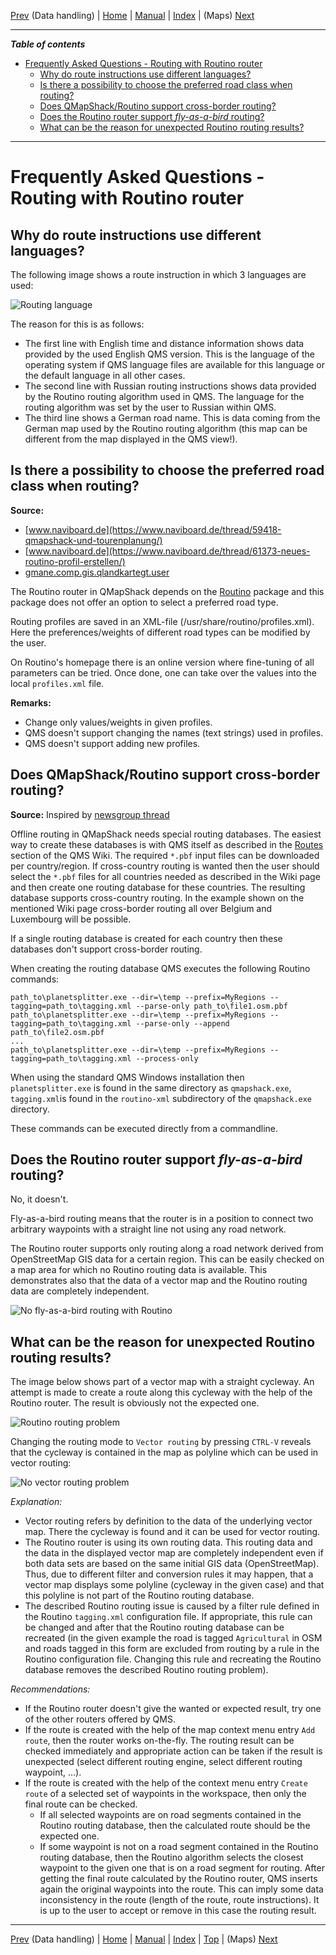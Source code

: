 [Prev](DocFaqHandling) (Data handling) | [Home](Home) | [Manual](DocMain) | [Index](AxAdvIndex) | (Maps) [Next](DocFaqMaps)
- - -

***Table of contents***

* [Frequently Asked Questions - Routing with Routino router](#frequently-asked-questions---routing-with-routino-router)
    * [Why do route instructions use different languages?](#why-do-route-instructions-use-different-languages)
    * [Is there a possibility to choose the preferred road class when routing?](#is-there-a-possibility-to-choose-the-preferred-road-class-when-routing)
    * [Does QMapShack/Routino support cross-border routing?](#does-qmapshackroutino-support-cross-border-routing)
    * [Does the Routino router support _fly-as-a-bird_ routing?](#does-the-routino-router-support-fly-as-a-bird-routing)
    * [What can be the reason for unexpected Routino routing results?](#what-can-be-the-reason-for-unexpected-routino-routing-results)

* * * * * * * * * *
 
# Frequently Asked Questions - Routing with Routino router


## Why do route instructions use different languages?

The following image shows a route instruction in which 3 languages are used:

![Routing language](images/DocFaq/RouteLanguage.png "Routing language")

The reason for this is as follows:

* The first line with English time and distance information shows data provided by the used English QMS version. This is
the language of the operating system if QMS language files are available for this language or the default language
in all other cases.
* The second line with Russian routing instructions shows data provided by the Routino routing algorithm used in QMS.
The language for the routing algorithm was set by the user to Russian within QMS.
* The third line shows a German road name. This is data coming from the German map used by the Routino routing algorithm
(this map can be different from the map displayed in the QMS view!).

## Is there a possibility to choose the preferred road class when routing?

**Source:**

* [www.naviboard.de](https://www.naviboard.de/thread/59418-qmapshack-und-tourenplanung/)
* [www.naviboard.de](https://www.naviboard.de/thread/61373-neues-routino-profil-erstellen/)
* [gmane.comp.gis.qlandkartegt.user](http://article.gmane.org/gmane.comp.gis.qlandkartegt.user/2626)

The Routino router in QMapShack depends on the [Routino](http://routino.org) package and this package does not offer an option to select a preferred road type.

Routing profiles are saved in an XML-file (/usr/share/routino/profiles.xml). Here the preferences/weights of
different road types can be modified by the user.

On Routino's homepage there is an online version where fine-tuning of all parameters can be tried. Once done, one can take over the values into 
the local `profiles.xml` file.

**Remarks:** 

* Change only values/weights in given profiles. 
* QMS doesn't support changing the names (text strings) used in profiles.
* QMS doesn't support adding new profiles.

## Does QMapShack/Routino support cross-border routing?

**Source:** Inspired by [newsgroup thread](https://sourceforge.net/p/qlandkartegt/mailman/qlandkartegt-users/thread/1450466213.2419.8.camel%40knibb.myzen.co.uk/#msg34706080)

Offline routing in QMapShack needs special routing databases. The easiest way to create these databases is with QMS itself
as described in the [Routes](DocGisItemsRte) section of the QMS Wiki. The required `*.pbf` input files can be downloaded per country/region.
If cross-country routing is wanted then the user should select the `*.pbf` files for all countries needed as described in the Wiki page
and then create one routing database for these countries. The resulting database supports cross-country routing. In the example shown
on the mentioned Wiki page cross-border routing all over Belgium and Luxembourg will be possible.

If a single routing database is created for each country then these databases don't support cross-border routing.

When creating the routing database QMS executes the following Routino commands:

    path_to\planetsplitter.exe --dir=\temp --prefix=MyRegions --tagging=path_to\tagging.xml --parse-only path_to\file1.osm.pbf
    path_to\planetsplitter.exe --dir=\temp --prefix=MyRegions --tagging=path_to\tagging.xml --parse-only --append path_to\file2.osm.pbf
    ...
    path_to\planetsplitter.exe --dir=\temp --prefix=MyRegions --tagging=path_to\tagging.xml --process-only

When using the standard QMS Windows installation then `planetsplitter.exe` is found in the same directory as `qmapshack.exe`,
`tagging.xml`is found in the `routino-xml` subdirectory of the `qmapshack.exe` directory.

These commands can be executed directly from a commandline.

## Does the Routino router support _fly-as-a-bird_ routing?

No, it doesn't. 

Fly-as-a-bird routing means that the router is in a position to connect two arbitrary waypoints with a straight line not using any road network.

The Routino router supports only routing along a road network derived from OpenStreetMap GIS data for a certain region. 
This can be easily checked on a map area for which no Routino routing data
is available. This demonstrates also that the data of a vector map and the Routino routing data are completely independent.

![No fly-as-a-bird routing with Routino](images/DocFaq/RoutinoNoRoute.jpg "No fly-as-a-bird routing")

## What can be the reason for unexpected Routino routing results?

The image below shows part of a vector map with a straight cycleway. An attempt is made to create a route along this cycleway with the help of
the Routino router. The result is obviously not the expected one.

![Routino routing problem](images/DocFaq/RoutinoRouting.jpg "Strange Routino routing result")

Changing the routing mode to `Vector routing` by pressing `CTRL-V` reveals that the cycleway is contained in the map as polyline which can be used in
vector routing:

![No vector routing problem](images/DocFaq/VectorRouting.jpg "Expected routing")

_Explanation:_

* Vector routing refers by definition to the data of the underlying vector map. There the cycleway is found and it can be used for vector routing.
* The Routino router is using its own routing data. This routing data and the data in the displayed vector map are completely independent even if both data 
  sets are based on the same
  initial GIS data (OpenStreetMap). Thus, due to different filter and conversion rules it may happen, that
  a vector map displays some polyline (cycleway in the given case) and that this polyline is not part of the Routino routing database.
* The described Routino routing issue is caused by a filter rule defined in the Routino `tagging.xml` configuration file. If appropriate, this rule can be changed
  and after that the Routino routing database can be recreated (in the given example the road is tagged `Agricultural` in OSM and roads tagged in this form are
  excluded from routing by a rule in the Routino configuration file. Changing this rule and recreating the Routino database removes the described Routino routing
  problem).  
  
_Recommendations:_

* If the Routino router doesn't give the wanted or expected result, try one of the other routers offered by QMS.
* If the route is created with the help of the map context menu entry `Add route`, then the router works on-the-fly. The routing result can be checked immediately
  and appropriate action can be taken if the result is unexpected (select different routing engine, select different routing waypoint, ...).
* If the route is created with the help of the context menu entry `Create route` of a selected set of waypoints in the workspace, then only the final route 
  can be checked. 
    * If all selected waypoints are on road segments contained in the Routino routing database, then the calculated route should be the expected one.
    * If some waypoint is not on a road segment contained in the Routino routing database, then the Routino algorithm selects the closest waypoint to the given one
      that is on a road segment for routing. After getting the final route calculated by the Routino router, QMS inserts again the original waypoints into the route.
      This can imply some data inconsistency in the route (length of the route, route instructions). It is up to the user to accept or remove in this case the routing 
      result.
            

- - -
[Prev](DocFaqHandling) (Data handling) | [Home](Home) | [Manual](DocMain) | [Index](AxAdvIndex) | [Top](#) | (Maps) [Next](DocFaqMaps)
